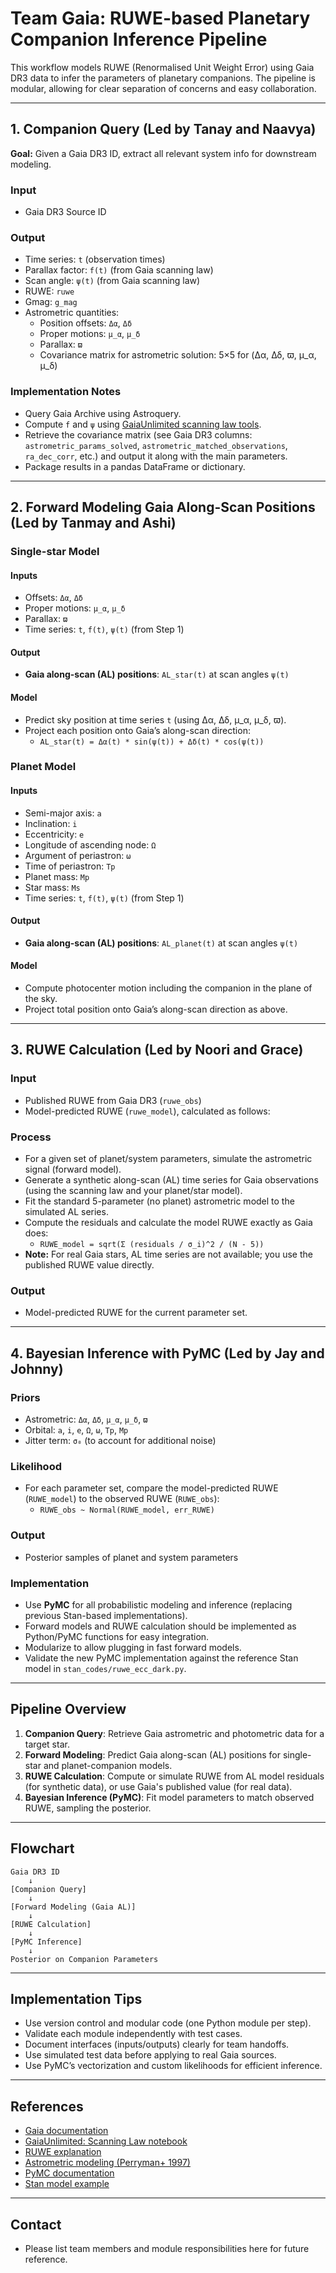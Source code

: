 # Team Gaia: RUWE-based Planetary Companion Inference Pipeline

This workflow models RUWE (Renormalised Unit Weight Error) using Gaia DR3 data to infer the parameters of planetary companions. The pipeline is modular, allowing for clear separation of concerns and easy collaboration.

---

## 1. **Companion Query (Led by Tanay and Naavya)**

**Goal:** Given a Gaia DR3 ID, extract all relevant system info for downstream modeling.

### **Input**
- Gaia DR3 Source ID

### **Output**
- Time series: `t` (observation times)
- Parallax factor: `f(t)` (from Gaia scanning law)
- Scan angle: `ψ(t)` (from Gaia scanning law)
- RUWE: `ruwe`
- Gmag: `g_mag`
- Astrometric quantities:  
    - Position offsets: `Δα`, `Δδ`
    - Proper motions: `μ_α`, `μ_δ`
    - Parallax: `ϖ`
    - Covariance matrix for astrometric solution: 5×5 for (Δα, Δδ, ϖ, μ_α, μ_δ)

### **Implementation Notes**
- Query Gaia Archive using Astroquery.
- Compute `f` and `ψ` using [GaiaUnlimited scanning law tools](https://gaiaunlimited.readthedocs.io/en/latest/notebooks/scanninglaw.html).
- Retrieve the covariance matrix (see Gaia DR3 columns: `astrometric_params_solved`, `astrometric_matched_observations`, `ra_dec_corr`, etc.) and output it along with the main parameters.
- Package results in a pandas DataFrame or dictionary.

---

## 2. **Forward Modeling Gaia Along-Scan Positions (Led by Tanmay and Ashi)**

### **Single-star Model**

#### **Inputs**
- Offsets: `Δα`, `Δδ`
- Proper motions: `μ_α`, `μ_δ`
- Parallax: `ϖ`
- Time series: `t`, `f(t)`, `ψ(t)` (from Step 1)

#### **Output**
- **Gaia along-scan (AL) positions**: `AL_star(t)` at scan angles `ψ(t)`

#### **Model**
- Predict sky position at time series `t` (using Δα, Δδ, μ_α, μ_δ, ϖ).
- Project each position onto Gaia’s along-scan direction:
    - `AL_star(t) = Δα(t) * sin(ψ(t)) + Δδ(t) * cos(ψ(t))`

### **Planet Model**

#### **Inputs**
- Semi-major axis: `a`
- Inclination: `i`
- Eccentricity: `e`
- Longitude of ascending node: `Ω`
- Argument of periastron: `ω`
- Time of periastron: `Tp`
- Planet mass: `Mp`
- Star mass: `Ms`
- Time series: `t`, `f(t)`, `ψ(t)` (from Step 1)

#### **Output**
- **Gaia along-scan (AL) positions**: `AL_planet(t)` at scan angles `ψ(t)`

#### **Model**
- Compute photocenter motion including the companion in the plane of the sky.
- Project total position onto Gaia’s along-scan direction as above.

---

## 3. **RUWE Calculation (Led by Noori and Grace)**

### **Input**
- Published RUWE from Gaia DR3 (`ruwe_obs`)
- Model-predicted RUWE (`ruwe_model`), calculated as follows:

### **Process**
- For a given set of planet/system parameters, simulate the astrometric signal (forward model).
- Generate a synthetic along-scan (AL) time series for Gaia observations (using the scanning law and your planet/star model).
- Fit the standard 5-parameter (no planet) astrometric model to the simulated AL series.
- Compute the residuals and calculate the model RUWE exactly as Gaia does:
    - `RUWE_model = sqrt(Σ (residuals / σ_i)^2 / (N - 5))`
- **Note:** For real Gaia stars, AL time series are not available; you use the published RUWE value directly.

### **Output**
- Model-predicted RUWE for the current parameter set.

---

## 4. **Bayesian Inference with PyMC (Led by Jay and Johnny)**

### **Priors**
- Astrometric: `Δα`, `Δδ`, `μ_α`, `μ_δ`, `ϖ`
- Orbital: `a`, `i`, `e`, `Ω`, `ω`, `Tp`, `Mp`
- Jitter term: `σ₀` (to account for additional noise)

### **Likelihood**
- For each parameter set, compare the model-predicted RUWE (`RUWE_model`) to the observed RUWE (`RUWE_obs`):
    - `RUWE_obs ~ Normal(RUWE_model, err_RUWE)`

### **Output**
- Posterior samples of planet and system parameters

### **Implementation**
- Use **PyMC** for all probabilistic modeling and inference (replacing previous Stan-based implementations).
- Forward models and RUWE calculation should be implemented as Python/PyMC functions for easy integration.
- Modularize to allow plugging in fast forward models.
- Validate the new PyMC implementation against the reference Stan model in `stan_codes/ruwe_ecc_dark.py`.

---

## **Pipeline Overview**

1. **Companion Query**: Retrieve Gaia astrometric and photometric data for a target star.
2. **Forward Modeling**: Predict Gaia along-scan (AL) positions for single-star and planet-companion models.
3. **RUWE Calculation**: Compute or simulate RUWE from AL model residuals (for synthetic data), or use Gaia's published value (for real data).
4. **Bayesian Inference (PyMC)**: Fit model parameters to match observed RUWE, sampling the posterior.

---

## **Flowchart**

```
Gaia DR3 ID
    ↓
[Companion Query]
    ↓
[Forward Modeling (Gaia AL)]
    ↓
[RUWE Calculation]
    ↓
[PyMC Inference]
    ↓
Posterior on Companion Parameters
```

---

## **Implementation Tips**

- Use version control and modular code (one Python module per step).
- Validate each module independently with test cases.
- Document interfaces (inputs/outputs) clearly for team handoffs.
- Use simulated test data before applying to real Gaia sources.
- Use PyMC’s vectorization and custom likelihoods for efficient inference.

---

## **References**

- [Gaia documentation](https://gea.esac.esa.int/archive/documentation/GDR3/)
- [GaiaUnlimited: Scanning Law notebook](https://gaiaunlimited.readthedocs.io/en/latest/notebooks/scanninglaw.html)
- [RUWE explanation](https://www.cosmos.esa.int/web/gaia/dr3-astrometry)
- [Astrometric modeling (Perryman+ 1997)](https://www.aanda.org/articles/aa/pdf/1997/08/ds1309.pdf)
- [PyMC documentation](https://www.pymc.io/projects/docs/en/stable/)
- [Stan model example](stan_codes/ruwe_ecc_dark.py)

---

## **Contact**

- Please list team members and module responsibilities here for future reference.
